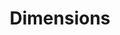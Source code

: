 ---
layout: default
bigquery: https://console.cloud.google.com/bigquery?p=covid-19-dimensions-ai&page=table&d=data&t=publications
contributors: Digital Science, https://www.digital-science.com/
cost: Free for personal, non-commercial use.
description: Dimensions contains more than 100 million publications, ranging from
  articles published in scholarly journals, books and book chapters, to preprints
  and conference proceedings. All publications are contextualized with linked data
  sets, funding, publications, patents, clinical trials, and policy documents. You
  can also view associated categories, funders, institutions, and researcher profiles.
documentation: https://docs.dimensions.ai/bigquery/index.html
last_edit: Mon, 04 Apr 2022 19:04:00 GMT
location: https://www.dimensions.ai/products/free/
maintained_by: Digital Science, https://www.digital-science.com/
schema_fields: '[''journal_lists'', ''filing_status'', ''funder_countries'', ''language'',
  ''publication_ids'', ''abstract'', ''brief_title'', ''funding_gbp'', ''category_icrp_cso'',
  ''family_members_ids'', ''research_org_state_names'', ''publication_date'', ''date_normal'',
  ''repository_name'', ''original_assignee'', ''date'', ''type'', ''research_orgs'',
  ''funding_amount'', ''funder_org_state_codes'', ''embargo_date'', ''funding_currency'',
  ''researcher_ids'', ''eisbn'', ''original_title'', ''acronym'', ''funder_org'',
  ''acronyms'', ''pages'', ''clinical_trial_ids'', ''created_date'', ''legal_events'',
  ''supporting_grant_ids'', ''authors'', ''category_for'', ''relationships'', ''original_assignee_countries'',
  ''category_hra'', ''book_title'', ''funding_nzd'', ''current_assignee_countries'',
  ''interventions'', ''foa_number'', ''granted_year'', ''repository_url'', ''resulting_publication_ids'',
  ''expiration_year'', ''investigators'', ''labels'', ''filing_date'', ''editors'',
  ''date_online'', ''established'', ''license'', ''start_date'', ''description'',
  ''research_org_state_codes'', ''category_rcdc'', ''funding_cny'', ''current_assignee'',
  ''status'', ''book_series_title'', ''mesh_headings'', ''publication_year'', ''grant_number'',
  ''associated_grant_ids'', ''family_id'', ''cpc'', ''priority_year'', ''aliases'',
  ''acknowledgements'', ''proceedings_title'', ''cited_by_ids'', ''pmcid'', ''research_org_city_names'',
  ''funding_usd'', ''jurisdiction'', ''family_count'', ''funding_details'', ''funding_cad'',
  ''patent_ids'', ''open_access_categories_v2'', ''registry'', ''external_ids'', ''research_org_cities'',
  ''parent_id'', ''reference_ids'', ''funder_org_cities'', ''funder_org_acronyms'',
  ''filing_year'', ''associated_publication_id'', ''research_org_country_names'',
  ''active_years'', ''issue'', ''category_bra'', ''date_modified'', ''category_hrcs_hc'',
  ''wikipedia_url'', ''funder_org_countries'', ''publisher'', ''citations_count'',
  ''research_org_countries'', ''organisation_details'', ''categories'', ''original_assignee_orgs'',
  ''legal_status'', ''category_hrcs_rac'', ''associated_publication_arxiv_id'', ''category_sdg'',
  ''associated_publication_pmid'', ''granted_date'', ''links'', ''assignee_countries'',
  ''conference'', ''altmetrics'', ''citations'', ''end_date'', ''funding_chf'', ''email_address'',
  ''date_imported_gbq'', ''funder_orgs'', ''id'', ''category_uoa'', ''priority_date'',
  ''inventor_names'', ''isbn'', ''end_year'', ''category_icrp_ct'', ''original_abstract'',
  ''ipcr'', ''linkout'', ''citation_string'', ''open_access_categories'', ''gender'',
  ''associated_publication_doi'', ''funding_aud'', ''address'', ''date_print'', ''arxiv_id'',
  ''title'', ''application_number'', ''resulting_publication_doi'', ''date_inserted'',
  ''funding_eur'', ''doi'', ''metrics'', ''expiration_date'', ''types'', ''kind'',
  ''mesh_terms'', ''conditions'', ''journal'', ''pmid'', ''year'', ''volume'', ''name'',
  ''assignee_orgs'', ''repository_id'', ''phase'', ''concepts'', ''start_year'', ''current_assignee_orgs'',
  ''funding_jpy'', ''subtitles'', ''source_id'']'
shortname: dimensions
tags:
- scholarly literature
- patents
- funding
- clinical trials
- academic profiles
terms_of_use: 'Use of both the Dimensions COVID-19 dataset and full Dimensions dataset
  are subject to the Dimensions Terms of use: https://www.dimensions.ai/policies-terms-legal '
title: Dimensions
uuid: dcff88bd-fe6b-4fdb-8159-809bf9d7bc1c
---